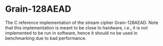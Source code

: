 # Grain-128AEAD
The C reference implementation of the stream cipher Grain-128AEAD.
Note that this implementation is meant to be close to hardware, i.e., it is not implemented to be run in software, hence it should no be used in benchmarking due to bad performance.
